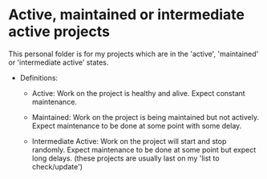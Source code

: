 # Active, maintained or intermediate active projects
This personal folder is for my projects which are in the 'active', 'maintained' or 'intermediate active' states.
- Definitions:
  - Active: Work on the project is healthy and alive. Expect constant maintenance.
  
  - Maintained: Work on the project is being maintained but not actively. Expect maintenance to be done at some point with some delay.
  
  - Intermediate Active: Work on the project will start and stop randomly. Expect maintenance to be done at some point but expect long delays. (these projects are usually last on my 'list to check/update')
